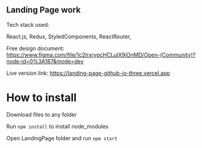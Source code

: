 ## Landing Page work

Tech stack used:

React.js, Redux, StyledComponents, ReactRouter,


Free design document: https://www.figma.com/file/1c2lrxrypcHCLulX9iOnMD/Open-(Community)?node-id=0%3A187&mode=dev

Live version link: https://landing-page-github-io-three.vercel.app

# How to install

Download files to any folder

Run `npm install` to install node_modules

Open LandingPage folder and run `npm start`
